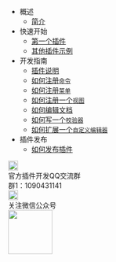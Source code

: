 * 概述
    * [简介](/ExtensionDocs/Tutorial/README.md)
* 快速开始
    * [第一个插件](/ExtensionDocs/Tutorial/firstExtension.md)
    * [其他插件示例](/ExtensionDocs/Tutorial/Others.md)
* 开发指南
    * [插件说明](/ExtensionDocs/Tutorial/extension.md)
    * [如何注册`命令`](/ExtensionDocs/Tutorial/commands.md)
    * [如何注册`菜单`](/ExtensionDocs/Tutorial/menus.md)
    * [如何注册一个`视图`](/ExtensionDocs/Tutorial/views.md)
    * [如何编辑文档](/ExtensionDocs/Tutorial/texteditor.md)
    * [如何写一个`校验器`](/ExtensionDocs/Tutorial/validations.md)
    * [如何扩展一个`自定义编辑器`](/ExtensionDocs/Tutorial/customeditor.md)
* 插件发布
    * [如何发布插件](/HowToPublish.md)
<div class="contact-box">
    <div class="contact-item">
      <img src="//img-cdn-qiniu.dcloud.net.cn/uniapp/doc/qq@2x.png" width="20" height="20"/>
      <div class="contact-smg">
         <div>官方插件开发QQ交流群</div>
      <div>群1：1090431141 &nbsp;<!-- <a target="_blank" href="//shang.qq.com/wpa/qunwpa?idkey=4b0a7a0f7c73efb5cebb38bb8bf7df262b68a31e0205709467eed8cca8da58d1">点此加入</a> --></div>
      </div>
    </div>
  <div class="contact-item">
    <img src="//img-cdn-qiniu.dcloud.net.cn/uniapp/doc/weixin@2x.png" width="20" height="20"/>
    <div class="contact-smg">
        <div>关注微信公众号</div>
        <img src="https://img-cdn-qiniu.dcloud.net.cn/uniapp/doc/weixin.jpg" width="90" height="90"/>
    </div>
  </div>
</div>
